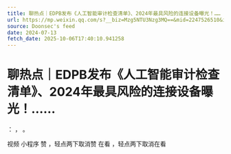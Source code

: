 ```yaml
---
title: 聊热点｜EDPB发布《人工智能审计检查清单》、2024年最具风险的连接设备曝光！……
url: https://mp.weixin.qq.com/s?__biz=Mzg5NTU3Nzg3MQ==&mid=2247526510&idx=2&sn=6a46c6908ed85369fe5025b298d88e28
source: Doonsec's feed
date: 2024-07-13
fetch_date: 2025-10-06T17:40:10.941258
---
```


# 聊热点｜EDPB发布《人工智能审计检查清单》、2024年最具风险的连接设备曝光！……

：
，
。

视频
小程序
赞
，轻点两下取消赞
在看
，轻点两下取消在看